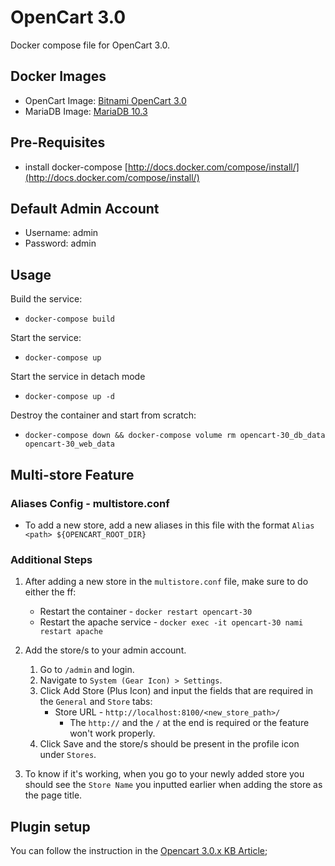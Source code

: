 OpenCart 3.0
============
Docker compose file for OpenCart 3.0.

## Docker Images
- OpenCart Image: [Bitnami OpenCart 3.0](https://hub.docker.com/r/bitnami/opencart/)
- MariaDB Image: [MariaDB 10.3](https://hub.docker.com/r/bitnami/mariadb)

## Pre-Requisites
- install docker-compose [http://docs.docker.com/compose/install/](http://docs.docker.com/compose/install/)

## Default Admin Account
- Username: admin
- Password: admin

## Usage
Build the service:
- ```docker-compose build```

Start the service:
- ```docker-compose up```

Start the service in detach mode
- ```docker-compose up -d```

Destroy the container and start from scratch:
- ```docker-compose down && docker-compose volume rm opencart-30_db_data opencart-30_web_data```

## Multi-store Feature
### Aliases Config - multistore.conf
- To add a new store, add a new aliases in this file with the format ```Alias <path> ${OPENCART_ROOT_DIR}```

### Additional Steps
1. After adding a new store in the ```multistore.conf``` file, make sure to do either the ff:
    - Restart the container - ```docker restart opencart-30```
    - Restart the apache service - ```docker exec -it opencart-30 nami restart apache```

2. Add the store/s to your admin account.
    1. Go to ```/admin``` and login.
    2. Navigate to ```System (Gear Icon) > Settings```.
    3. Click Add Store (Plus Icon) and input the fields that are required in the ```General``` and ```Store``` tabs:
        - Store URL - ```http://localhost:8100/<new_store_path>/```
            - The ```http://``` and the ```/``` at the end is required or the feature won't work properly.
    4. Click Save and the store/s should be present in the profile icon under ```Stores```.

3. To know if it's working, when you go to your newly added store you should see the ```Store Name``` you inputted earlier when adding the store as the page title.

## Plugin setup
You can follow the instruction in the [Opencart 3.0.x KB Article](https://help.tawk.to/article/opencart-3x);

